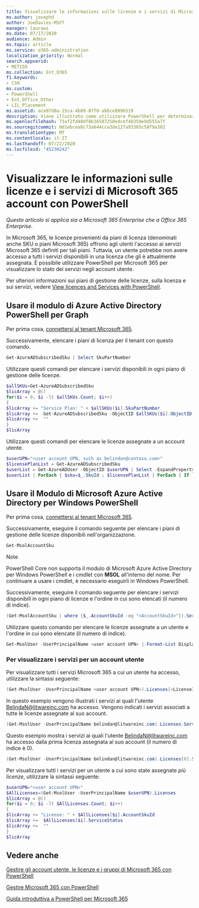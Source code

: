 ```yaml
---
title: Visualizzare le informazioni sulle licenze e i servizi di Microsoft 365 account con PowerShell
ms.author: josephd
author: JoeDavies-MSFT
manager: laurawi
ms.date: 07/17/2020
audience: Admin
ms.topic: article
ms.service: o365-administration
localization_priority: Normal
search.appverid:
- MET150
ms.collection: Ent_O365
f1.keywords:
- CSH
ms.custom:
- PowerShell
- Ent_Office_Other
- LIL_Placement
ms.assetid: ace07d8a-15ca-4b89-87f0-abbce809b519
description: Viene illustrato come utilizzare PowerShell per determinare i servizi Microsoft 365 assegnati agli utenti.
ms.openlocfilehash: 73af2fd40df8b36507250edcef48359e9d555a7f
ms.sourcegitcommit: 0d1ebcea8c73a644cca3de127a93385c58f9a302
ms.translationtype: MT
ms.contentlocale: it-IT
ms.lasthandoff: 07/22/2020
ms.locfileid: "45230242"
---
```

# <a name="view-microsoft-365-account-license-and-service-details-with-powershell"></a>Visualizzare le informazioni sulle licenze e i servizi di Microsoft 365 account con PowerShell

*Questo articolo si applica sia a Microsoft 365 Enterprise che a Office 365 Enterprise.*

In Microsoft 365, le licenze provenienti da piani di licenza (denominati anche SKU o piani Microsoft 365) offrono agli utenti l'accesso ai servizi Microsoft 365 definiti per tali piani. Tuttavia, un utente potrebbe non avere accesso a tutti i servizi disponibili in una licenza che gli è attualmente assegnata. È possibile utilizzare PowerShell per Microsoft 365 per visualizzare lo stato dei servizi negli account utente. 

Per ulteriori informazioni sui piani di gestione delle licenze, sulla licenza e sui servizi, vedere [View licences and Services with PowerShell](view-licenses-and-services-with-office-365-powershell.md).

## <a name="use-the-azure-active-directory-powershell-for-graph-module"></a>Usare il modulo di Azure Active Directory PowerShell per Graph

Per prima cosa, [connettersi al tenant Microsoft 365](connect-to-office-365-powershell.md#connect-with-the-azure-active-directory-powershell-for-graph-module).
  
Successivamente, elencare i piani di licenza per il tenant con questo comando.

```powershell
Get-AzureADSubscribedSku | Select SkuPartNumber
```

Utilizzare questi comandi per elencare i servizi disponibili in ogni piano di gestione delle licenze.

```powershell
$allSKUs=Get-AzureADSubscribedSku
$licArray = @()
for($i = 0; $i -lt $allSKUs.Count; $i++)
{
$licArray += "Service Plan: " + $allSKUs[$i].SkuPartNumber
$licArray +=  Get-AzureADSubscribedSku -ObjectID $allSKUs[$i].ObjectID | Select -ExpandProperty ServicePlans
$licArray +=  ""
}
$licArray
```

Utilizzare questi comandi per elencare le licenze assegnate a un account utente.

```powershell
$userUPN="<user account UPN, such as belindan@contoso.com>"
$licensePlanList = Get-AzureADSubscribedSku
$userList = Get-AzureADUser -ObjectID $userUPN | Select -ExpandProperty AssignedLicenses | Select SkuID 
$userList | ForEach { $sku=$_.SkuId ; $licensePlanList | ForEach { If ( $sku -eq $_.ObjectId.substring($_.ObjectId.length - 36, 36) ) { Write-Host $_.SkuPartNumber } } }
```

## <a name="use-the-microsoft-azure-active-directory-module-for-windows-powershell"></a>Usare il Modulo di Microsoft Azure Active Directory per Windows PowerShell

Per prima cosa, [connettersi al tenant Microsoft 365](connect-to-office-365-powershell.md#connect-with-the-microsoft-azure-active-directory-module-for-windows-powershell).

Successivamente, eseguire il comando seguente per elencare i piani di gestione delle licenze disponibili nell'organizzazione. 

```powershell
Get-MsolAccountSku
```
>[!Note]
>PowerShell Core non supporta il modulo di Microsoft Azure Active Directory per Windows PowerShell e i cmdlet con **MSOL** all'interno del nome. Per continuare a usare i cmdlet, è necessario eseguirli in Windows PowerShell.
>

Successivamente, eseguire il comando seguente per elencare i servizi disponibili in ogni piano di licenze e l'ordine in cui sono elencati (il numero di indice).

```powershell
(Get-MsolAccountSku | where {$_.AccountSkuId -eq "<AccountSkuId>"}).ServiceStatus
```
  
Utilizzare questo comando per elencare le licenze assegnate a un utente e l'ordine in cui sono elencate (il numero di indice).

```powershell
Get-MsolUser -UserPrincipalName <user account UPN> | Format-List DisplayName,Licenses
```

### <a name="to-view-services-for-a-user-account"></a>Per visualizzare i servizi per un account utente

Per visualizzare tutti i servizi Microsoft 365 a cui un utente ha accesso, utilizzare la sintassi seguente:
  
```powershell
(Get-MsolUser -UserPrincipalName <user account UPN>).Licenses[<LicenseIndexNumber>].ServiceStatus
```

In questo esempio vengono illustrati i servizi ai quali l'utente BelindaN@litwareinc.com ha accesso. Vengono indicati i servizi associati a tutte le licenze assegnate al suo account.
  
```powershell
(Get-MsolUser -UserPrincipalName belindan@litwareinc.com).Licenses.ServiceStatus
```

Questo esempio mostra i servizi ai quali l'utente BelindaN@litwareinc.com ha accesso dalla prima licenza assegnata al suo account (il numero di indice è 0).
  
```powershell
(Get-MsolUser -UserPrincipalName belindan@litwareinc.com).Licenses[0].ServiceStatus
```

Per visualizzare tutti i servizi per un utente a cui sono state assegnate *più licenze*, utilizzare la sintassi seguente:

```powershell
$userUPN="<user account UPN>"
$AllLicenses=(Get-MsolUser -UserPrincipalName $userUPN).Licenses
$licArray = @()
for($i = 0; $i -lt $AllLicenses.Count; $i++)
{
$licArray += "License: " + $AllLicenses[$i].AccountSkuId
$licArray +=  $AllLicenses[$i].ServiceStatus
$licArray +=  ""
}
$licArray
```
 
## <a name="see-also"></a>Vedere anche

[Gestire gli account utente, le licenze e i gruppi di Microsoft 365 con PowerShell](manage-user-accounts-and-licenses-with-office-365-powershell.md)
  
[Gestire Microsoft 365 con PowerShell](manage-office-365-with-office-365-powershell.md)
  
[Guida introduttiva a PowerShell per Microsoft 365](getting-started-with-office-365-powershell.md)
